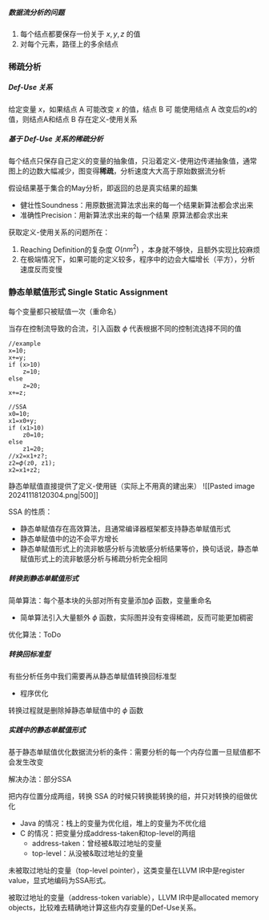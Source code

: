 ##### 数据流分析的问题
1. 每个结点都要保存一份关于 $x,y,z$ 的值
2. 对每个元素，路径上的多余结点


### 稀疏分析

##### Def-Use 关系
给定变量 $x$，如果结点 A 可能改变 $x$ 的值，结点 B 可 能使用结点 A 改变后的$x$的值，则结点A和结点 B 存在定义-使用关系

##### 基于 Def-Use 关系的稀疏分析
每个结点只保存自己定义的变量的抽象值，只沿着定义-使用边传递抽象值，通常图上的边数大幅减少，图变得**稀疏**，分析速度大大高于原始数据流分析

假设结果基于集合的May分析，即返回的总是真实结果的超集
- 健壮性Soundness：用原数据流算法求出来的每一个结果新算法都会求出来
- 准确性Precision：用新算法求出来的每一个结果 原算法都会求出来

获取定义-使用关系的问题所在：
1. Reaching Definition的复杂度 $O(nm^2)$ ，本身就不够快，且额外实现比较麻烦
2. 在极端情况下，如果可能的定义较多，程序中的边会大幅增长（平方），分析速度反而变慢

### 静态单赋值形式 Single Static Assignment

每个变量都只被赋值一次（重命名）

当存在控制流导致的合流，引入函数 $\phi$ 代表根据不同的控制流选择不同的值
```
//example 
x=10; 
x+=y; 
if (x>10) 
	z=10; 
else 
	z=20; 
x+=z;

//SSA
x0=10; 
x1=x0+y; 
if (x1>10) 
	z0=10; 
else 
	z1=20; 
//x2=x1+z?;
z2=𝜙(z0, z1);
x2=x1+z2;
```

静态单赋值直接提供了定义-使用链（实际上不用真的建出来）
![[Pasted image 20241118120304.png|500]]

SSA 的性质：
- 静态单赋值存在高效算法，且通常编译器框架都支持静态单赋值形式
- 静态单赋值中的边不会平方增长
- 静态单赋值形式上的流非敏感分析与流敏感分析结果等价，换句话说，静态单赋值形式上的流非敏感分析与稀疏分析完全相同

##### 转换到静态单赋值形式
简单算法：每个基本块的头部对所有变量添加𝜙 函数，变量重命名
- 简单算法引入大量额外 $\phi$ 函数，实际图并没有变得稀疏，反而可能更加稠密

优化算法：ToDo

##### 转换回标准型
有些分析任务中我们需要再从静态单赋值转换回标准型
- 程序优化

转换过程就是删除掉静态单赋值中的 $\phi$ 函数

##### 实践中的静态单赋值形式
基于静态单赋值优化数据流分析的条件：需要分析的每一个内存位置一旦赋值都不会发生改变

解决办法：部分SSA

把内存位置分成两组，转换 SSA 的时候只转换能转换的组，并只对转换的组做优化
- Java 的情况：栈上的变量为优化组，堆上的变量为不优化组
- C 的情况：把变量分成address-taken和top-level的两组
	- address-taken：曾经被&取过地址的变量
	- top-level：从没被&取过地址的变量


未被取过地址的变量（top-level pointer），这类变量在LLVM IR中是register value，显式地编码为SSA形式。

被取过地址的变量（address-token variable），LLVM IR中是allocated memory objects，比较难去精确地计算这些内存变量的Def-Use关系。